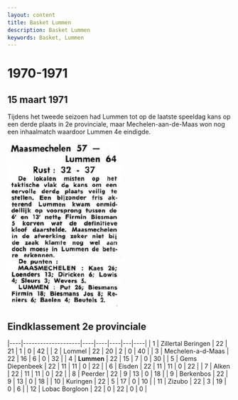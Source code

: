 ```yaml
---
layout: content
title: Basket Lummen
description: Basket Lummen
keywords: Basket, Lummen
---
```


# 1970-1971

## 15 maart 1971

Tijdens het tweede seizoen had Lummen tot op de laatste speeldag kans op een derde plaats in 2e provinciale, maar Mechelen-aan-de-Maas won nog een inhaalmatch waardoor Lummen 4e eindigde.

![19710315](/club/geschiedenis/1970-1971/19710315.gif)

## Eindklassement 2e provinciale

|----|--------------------|----|----|----|---|----|
| 1  | Zillertal Beringen | 22 | 21 | 1  | 0 | 42 |
| 2  | Lommel             | 22 | 20 | 2  | 0 | 40 |
| 3  | Mechelen-a-d-Maas  | 22 | 16 | 6  | 0 | 32 |
| 4  | **Lummen**         | 22 | 15 | 7  | 0 | 30 |
| 5  | Gems Diepenbeek    | 22 | 11 | 11 | 0 | 22 |
| 6  | Eisden             | 22 | 11 | 11 | 0 | 22 |
| 7  | Alken              | 22 | 11 | 11 | 0 | 22 |
| 8  | Peerder            | 22 | 9  | 13 | 0 | 18 |
| 9  | Berkenbos          | 22 | 9  | 13 | 0 | 18 |
| 10 | Kuringen           | 22 | 5  | 17 | 0 | 10 |
| 11 | Zizubo             | 22 | 3  | 19 | 0 | 6  |
| 12 | Lobac Borgloon     | 22 | 0  | 22 | 0 | 0  |